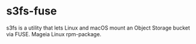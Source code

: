 # s3fs-fuse
s3fs is a utility that lets Linux and macOS mount an Object Storage bucket via FUSE. Mageia Linux rpm-package.
